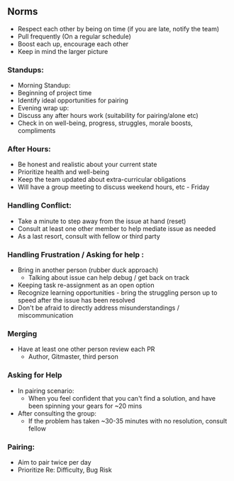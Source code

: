 ## Norms
- Respect each other by being on time (if you are late, notify the team)
- Pull frequently (On a regular schedule)
- Boost each up, encourage each other
- Keep in mind the larger picture
### Standups:
- Morning Standup:
 - Beginning of project time
 - Identify ideal opportunities for pairing
- Evening wrap up:
 - Discuss any after hours work (suitability for pairing/alone etc)
 - Check in on well-being, progress, struggles, morale boosts, compliments

### After Hours:
- Be honest and realistic about your current state
- Prioritize health and well-being
- Keep the team updated about extra-curricular obligations
- Will have a group meeting to discuss weekend hours, etc - Friday

### Handling Conflict:
- Take a minute to step away from the issue at hand (reset)
- Consult at least one other member to help mediate issue as needed
- As a last resort, consult with fellow or third party

### Handling Frustration / Asking for help :
- Bring in another person (rubber duck approach)
  - Talking about issue can help debug / get back on track
- Keeping task re-assignment as an open option
- Recognize learning opportunities - bring the struggling person up to speed after the issue has been resolved
 - Don't be afraid to directly address misunderstandings / miscommunication

### Merging
- Have at least one other person review each PR
  - Author, Gitmaster, third person

### Asking for Help
- In pairing scenario:
  - When you feel confident that you can't find a solution, and have been spinning your gears for ~20 mins
- After consulting the group:
  - If the problem has taken ~30-35 minutes with no resolution, consult fellow

### Pairing:
- Aim to pair twice per day
- Prioritize Re: Difficulty, Bug Risk
